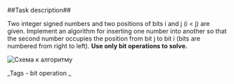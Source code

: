 ##Task description##   

Two integer signed numbers and two positions of bits i and j (i < j) are given. Implement an algorithm for inserting one number into another so that the second number occupies the position from bit j to bit i (bits are numbered from right to left). **Use only bit operations to solve.**

![Схема к алгоритму](https://github.com/EPM-RD-NETLAB/.NET-Framework-modules/blob/master/Pictures/Scheme.png)

_Tags - bit operation _
